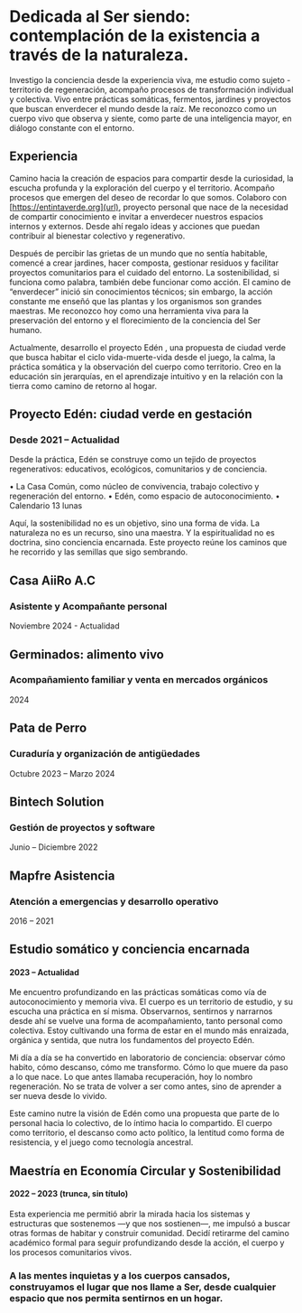 
# Dedicada al Ser siendo: contemplación de la existencia a través de la naturaleza.

Investigo la conciencia desde la experiencia viva, me estudio como sujeto - territorio de regeneración, acompaño procesos de transformación individual y colectiva.
Vivo entre prácticas somáticas, fermentos, jardines y proyectos que buscan enverdecer el mundo desde la raíz.
Me reconozco como un cuerpo vivo que observa y siente, como parte de una inteligencia mayor, en diálogo constante con el entorno.


## Experiencia

Camino hacia la creación de espacios para compartir desde la curiosidad, la escucha profunda y la exploración del cuerpo y el territorio. Acompaño procesos que emergen del deseo de recordar lo que somos. Colaboro con [https://entintaverde.org](url), proyecto personal que nace de la necesidad de compartir conocimiento e invitar a enverdecer nuestros espacios internos y externos. Desde ahí regalo ideas y acciones que puedan contribuir al bienestar colectivo y regenerativo.

Después de percibir las grietas de un mundo que no sentía habitable, comencé a crear jardines, hacer composta, gestionar residuos y facilitar proyectos comunitarios para el cuidado del entorno. La sostenibilidad, si funciona como palabra, también debe funcionar como acción. El camino de “enverdecer” inició sin conocimientos técnicos; sin embargo, la acción constante me enseñó que las plantas y los organismos son grandes maestras. Me reconozco hoy como una herramienta viva para la preservación del entorno y el florecimiento de la conciencia del Ser humano.

Actualmente, desarrollo el proyecto Edén , una propuesta de ciudad verde que busca habitar el ciclo vida-muerte-vida desde el juego, la calma, la práctica somática y la observación del cuerpo como territorio. Creo en la educación sin jerarquías, en el aprendizaje intuitivo y en la relación con la tierra como camino de retorno al hogar.


## Proyecto Edén: ciudad verde en gestación
### Desde 2021 – Actualidad

Desde la práctica, Edén se construye como un tejido de proyectos regenerativos: educativos, ecológicos, comunitarios y de conciencia.

  • La Casa Común, como núcleo de convivencia, trabajo colectivo y regeneración del entorno.
  • Edén, como espacio de autoconocimiento.
  • Calendario 13 lunas 
 
Aquí, la sostenibilidad no es un objetivo, sino una forma de vida. La naturaleza no es un recurso, sino una maestra. Y la espiritualidad no es doctrina, sino conciencia encarnada. Este proyecto reúne los caminos que he recorrido y las semillas que sigo sembrando.


## Casa AiiRo A.C 
### Asistente y Acompañante personal
Noviembre 2024 - Actualidad


## Germinados: alimento vivo
### Acompañamiento familiar y venta en mercados orgánicos
2024


## Pata de Perro
### Curaduría y organización de antigüedades
Octubre 2023 – Marzo 2024


## Bintech Solution
### Gestión de proyectos y software
Junio – Diciembre 2022


## Mapfre Asistencia
### Atención a emergencias y desarrollo operativo
2016 – 2021


## Estudio somático y conciencia encarnada
#### 2023 – Actualidad

Me encuentro profundizando en las prácticas somáticas como vía de autoconocimiento y memoria viva. El cuerpo es un territorio de estudio, y su escucha una práctica en sí misma. Observarnos, sentirnos y narrarnos desde ahí se vuelve una forma de acompañamiento, tanto personal como colectiva. Estoy cultivando una forma de estar en el mundo más enraizada, orgánica y sentida, que nutra los fundamentos del proyecto Edén.

Mi día a día se ha convertido en laboratorio de conciencia: observar cómo habito, cómo descanso, cómo me transformo. Cómo lo que muere da paso a lo que nace. Lo que antes llamaba recuperación, hoy lo nombro regeneración. No se trata de volver a ser como antes, sino de aprender a ser nueva desde lo vivido.

Este camino nutre la visión de Edén como una propuesta que parte de lo personal hacia lo colectivo, de lo íntimo hacia lo compartido. El cuerpo como territorio, el descanso como acto político, la lentitud como forma de resistencia, y el juego como tecnología ancestral.


## Maestría en Economía Circular y Sostenibilidad
#### 2022 – 2023 (trunca, sin título)

Esta experiencia me permitió abrir la mirada hacia los sistemas y estructuras que sostenemos —y que nos sostienen—, me impulsó a buscar otras formas de habitar y construir comunidad. Decidí retirarme del camino académico formal para seguir profundizando desde la acción, el cuerpo y los procesos comunitarios vivos.


### A las mentes inquietas y a los cuerpos cansados, construyamos el lugar que nos llame a Ser, desde cualquier espacio que nos permita sentirnos en un hogar.


